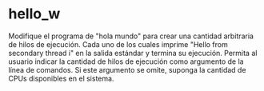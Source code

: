 # hello_w
Modifique el programa de "hola mundo" para crear una cantidad arbitraria de
hilos de ejecución. Cada uno de los cuales imprime "Hello from secondary 
thread i" en la salida estándar y termina su ejecución. Permita al usuario
indicar la cantidad de hilos de ejecución como argumento de la línea de 
comandos. Si este argumento se omite, suponga la cantidad de CPUs disponibles
en el sistema.